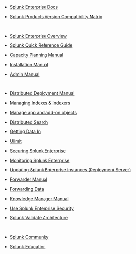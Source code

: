 - [Splunk Enterprise Docs](https://docs.splunk.com/Documentation/Splunk)

- [Splunk Products Version Compatibility Matrix](https://docs.splunk.com/Documentation/VersionCompatibility/current/Matrix/CompatMatrix)

<br>

- [Splunk Enterprise Overview](https://docs.splunk.com/Documentation/Splunk/9.0.5/Overview/AboutSplunkEnterprise)

- [Splunk Quick Reference Guide](https://www.splunk.com/pdfs/solution-guides/splunk-quick-reference-guide.pdf)

- [Capacity Planning Manual](https://docs.splunk.com/Documentation/Splunk/9.0.5/Capacity/Distributeindexingandsearching)

- [Installation Manual](https://docs.splunk.com/Documentation/Splunk/9.0.5/Installation/Whatsinthismanual)

- [Admin Manual](https://docs.splunk.com/Documentation/Splunk/9.0.5/Admin/Howtousethismanual)

<br>

- [Distributed Deployment Manual](https://docs.splunk.com/Documentation/Splunk/9.0.5/Deploy/Distributedoverview)

- [Managing Indexes & Indexers](https://docs.splunk.com/Documentation/Splunk/9.0.5/Indexer/Aboutindexesandindexers)

- [Manage app and add-on objects](https://docs.splunk.com/Documentation/Splunk/9.0.5/Admin/Managingappobjects)

- [Distributed Search](https://docs.splunk.com/Documentation/Splunk/9.0.5/DistSearch/Whatisdistributedsearch)

- [Getting Data In](https://docs.splunk.com/Documentation/Splunk/9.0.5/Data/WhatSplunkcanmonitor)

- [Ulimit](https://docs.splunk.com/Documentation/Splunk/9.0.5/Installation/Systemrequirements)

- [Securing Splunk Enterprise](https://docs.splunk.com/Documentation/Splunk/9.0.4/Security/Hardeningstandards)

- [Monitoring Splunk Enterprise](https://docs.splunk.com/Documentation/Splunk/9.0.5/DMC/Monitoringoverview)

- [Updating Splunk Enterprise Instances (Deployment Server)](https://docs.splunk.com/Documentation/Splunk/9.0.5/Updating/Aboutdeploymentserver)

- [Forwarder Manual](https://docs.splunk.com/Documentation/Forwarder/latest/Forwarder/Abouttheuniversalforwarder)

- [Forwarding Data](https://docs.splunk.com/Documentation/Splunk/9.0.5/Forwarding/Aboutforwardingandreceivingdata)

- [Knowledge Manager Manual](https://docs.splunk.com/Documentation/Splunk/9.0.5/Knowledge/WhatisSplunkknowledge)

- [Use Splunk Enterprise Security](https://docs.splunk.com/Documentation/ES/7.1.1/User/SecurityPosturedashboard)

- [Splunk Validate Architecture](https://www.splunk.com/en_us/pdfs/tech-brief/splunk-validated-architectures.pdf)

<br>

- [Splunk Community](https://docs.splunk.com/Documentation/Community/current/community/AboutCommunity)

- [Splunk Education](https://www.splunk.com/en_us/training.html?_gl=1*14n21qc*_ga*OTYwMTUzNzUzLjE2ODQ2NTc3MTU.*_ga_5EPM2P39FV*MTY4NTcxMDU4OS4xMi4xLjE2ODU3MTA5MjMuMjAuMC4w)

